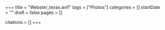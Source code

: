 +++
title = "Webster_texas.avif"
tags = ["Photos"]
categories = []
startDate = ""
draft = false
pages = []

citations = []
+++
